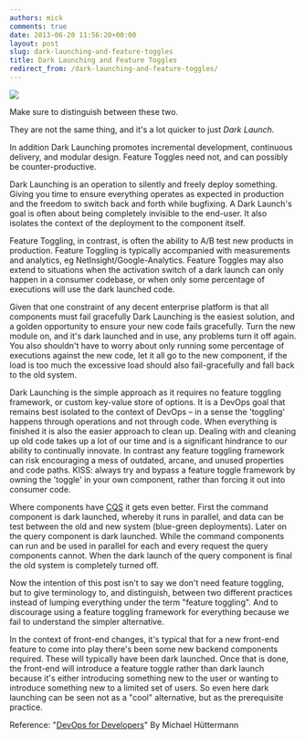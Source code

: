 ```yaml
---
authors: mick
comments: true
date: 2013-06-20 11:56:20+00:00
layout: post
slug: dark-launching-and-feature-toggles
title: Dark Launching and Feature Toggles
redirect_from: /dark-launching-and-feature-toggles/
---
```






[![](http://th02.deviantart.net/fs47/200H/f/2009/194/3/1/Dark_Side_of_The_Moon_by_Be_Toru.png)](http://be-toru.deviantart.com/art/Dark-Side-of-The-Moon-129409258)


Make sure to distinguish between these two.

They are not the same thing,
and it's a lot quicker to just _Dark Launch_.

In addition Dark Launching promotes incremental development, continuous delivery, and modular design. Feature Toggles need not, and can possibly be counter-productive.

Dark Launching is an operation to silently and freely deploy something. Giving you time to ensure everything operates as expected in production and the freedom to switch back and forth while bugfixing. A Dark Launch's goal is often about being completely invisible to the end-user. It also isolates the context of the deployment to the component itself.

Feature Toggling, in contrast, is often the ability to A/B test new products in production. Feature Toggling is typically accompanied with measurements and analytics, eg NetInsight/Google-Analytics. Feature Toggles may also extend to situations when the activation switch of a dark launch can only happen in a consumer codebase, or when only some percentage of executions will use the dark launched code.


Given that one constraint of any decent enterprise platform is that all components must fail gracefully Dark Launching is the easiest solution, and a golden opportunity to ensure your new code fails gracefully. Turn the new module on, and it's dark launched and in use, any problems turn it off again. You also shouldn't have to worry about only running some percentage of executions against the new code, let it all go to the new component, if the load is too much the excessive load should also fail-gracefully and fall back to the old system.

Dark Launching is the simple approach as it requires no feature toggling framework, or custom key-value store of options. It is a DevOps goal that remains best isolated to the context of DevOps – in a sense the 'toggling' happens through operations and not through code. When everything is finished it is also the easier approach to clean up. Dealing with and cleaning up old code takes up a lot of our time and is a significant hindrance to our ability to continually innovate. In contrast any feature toggling framework can risk encouraging a mess of outdated, arcane, and unused properties and code paths. KISS: always try and bypass a feature toggle framework by owning the 'toggle' in your own component, rather than forcing it out into consumer code.


Where components have [CQS](http://en.wikipedia.org/wiki/Command-query_separation) it gets even better. First the command component is dark launched, whereby it runs in parallel, and data can be test between the old and new system (blue-green deployments). Later on the query component is dark launched. While the command components can run and be used in parallel for each and every request the query components cannot. When the dark launch of the query component is final the old system is completely turned off.


Now the intention of this post isn't to say we don't need feature toggling, but to give terminology to, and distinguish, between two different practices instead of lumping everything under the term "feature toggling". And to discourage using a feature toggling framework for everything because we fail to understand the simpler alternative.

In the context of front-end changes, it's typical that for a new front-end feature to come into play there's been some new backend components required. These will typically have been dark launched. Once that is done, the front-end will introduce a feature toggle rather than dark launch because it's either introducing something new to the user or wanting to introduce something new to a limited set of users. So even here dark launching can be seen not as a "cool" alternative, but as the prerequisite practice.



Reference: "[DevOps for Developers](http://bit.ly/16IgCit)" By Michael Hüttermann


